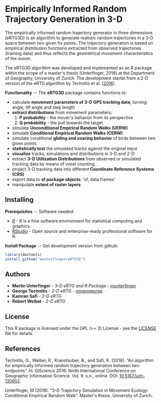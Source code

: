 # Empirically Informed Random Trajectory Generation in 3-D

The empirically informed random trajectory generator in three dimensions (eRTG3D)
is an algorithm to generate realistic random trajectories in a 3-D space
between two given fix points. The trajectory generation is based on
empirical distribution functions extracted from observed trajectories (training data)
and thus reflects the geometrical movement characteristics of the mover.

The eRTG3D algorithm was developed and implemented as an R package within the scope of a master's thesis (Unterfinger, 2018) at the Department of Geography, University of Zurich. The development startet from a 2-D version of the eRTG algorithm by Technitis et al. ([2016](https://doi.org/10.5167/uzh-130652)).

**Functionality** -- The **eRTG3D** package contains functions to:

* calculate **movement parameters of 3-D GPS tracking data**, turning angle, lift angle and step length
* **extract distributions** from movement parameters;
    1. **P probability** - the mover's behavior from its perspective
    2. **Q probability** - the pull towards the target
* simulate **Unconditional Empirical Random Walks (UERW)**
* simulate **Conditional Empirical Random Walks (CERW)**
* simulate conditional **gliding and soaring behavior** of birds between two given points
* **statistically test** the simulated tracks against the original input
* **visualize** tracks, simulations and distributions in 3-D and 2-D
* extract **3-D Utilization Distributions** from observed or simulated tracking data by means of voxel counting
* project 3-D tracking data into different **Coordinate Reference Systems (CRS)**
* export data to **sf package objects**; 'sf, data.frames'
* manipulate **extent of raster layers**

## Installing
**Prerequisites** -- Software needed:

* [R](https://www.r-project.org/) - R is a free software environment for statistical computing and graphics.
* [RStudio](https://www.rstudio.com/) - Open source and enterprise-ready professional software for R.

**Install Package** -- Get development version from github:

```r
library(devtools)
install_github("munterfinger/eRTG3D")
```

## Authors

* **Merlin Unterfinger** - *3-D eRTG and R Package* - [munterfinger](http://www.munterfinger.ch)
* **George Technitis** - *2-D eRTG* - [nnneogeorge](https://github.com/nnneogeorge)
* **Kamran Safi** - *2-D eRTG*
* **Robert Weibel** - *2-D eRTG*

## License

This R package is licensed under the GPL (>= 3) License - see the [LICENSE](LICENSE) file for details.

## References

Technitis, G., Weibel, R., Kranstauber, B., and Safi, K. (2016). “An algorithm for empirically informed random trajectory generation between two endpoints”. In: GIScience 2016: Ninth International Conference on Geographic Information Science. Vol. 9. s.n., online. DOI: [10.5167/uzh-130652](https://doi.org/10.5167/uzh-130652).

Unterfinger, M (2018). “3-D Trajectory Simulation in Movement Ecology: Conditional Empirical Random Walk”. Master's thesis. University of Zurich.
